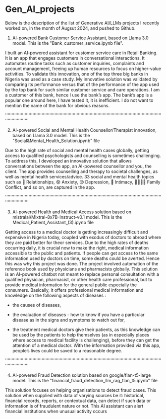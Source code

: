 # Gen_AI_projects
Below is the description of the list of Generative AI/LLMs projects I recently worked on, in the month of Augsut 2024,  and pushed to Github.


1) AI-powered Bank Customer Service Assistant, based on Llama 3.0 model. This is the "Bank_customer_service.ipynb file".

I built an AI-powered assistant for customer service care in Retail Banking. It is an app that engages customers in conversational interactions. It automates routine tasks such as customer inquiries, complaints and account management, freeing up human resources to focus on higher-value activities. To validate this innovation, one of the top three big banks in Nigeria was used as a case study. My innovative solution was validated by comparing its performance versus that of the performance of the app used by the top bank for such similar customer service and care operations. I am a customer of this bank, hence I use the bank’s app. The bank’s app is a popular one around here, I have tested it, it is inefficient. I do not want to mention the name of the bank for obvious reasons.


''''''''''''''''''''''''''''''''''''''''''''''''''''''''''''''''''''''''''''''''''''''''''''''''''''''''''''''''''''''''''''''''''''''''''

2) AI-powered Social and Mental Health Counsellor/Therapist innovation, based on Llama 3.0 model. This is the "Social&Mental_Health_Solution.ipynb" file

Due to the high rate of social and mental health cases globally, getting access to qualified psychologists and counselling is sometimes challenging. To address this, I developed an innovative solution that allows conversations between the app, an AI-powered counsellor and you, the client. The app provides counselling and therapy to societal challenges, as well as mental health services/advice. 33 social and mental health topics such as 💑 Relationships, 😟 Anxiety, 😔 Depression, 🤗 Intimacy, 👨‍👩‍👧‍👦 Family Conflict, and so on, are captured in the app.


''''''''''''''''''''''''''''''''''''''''''''''''''''''''''''''''''''''''''''''''''''''''''''''''''''''''''''''''''''''''''''''''''''''''''

3) AI-powered Health and Medical Access solution based on mistralai/Mixtral-8x7B-Instruct-v0.1 model. This is the Medical_Patient_Assistant_(3).ipynb file
   
Getting access to a medical doctor is getting increasingly difficult and expensive in Nigeria today, coupled with exodus of doctors to abroad where they are paid better for theor services. Due to the high rates of deaths occurring daily, it is crucial now to make the right, medical information accessible to the public and patients. If people can get access to the same information used by doctors on time, some deaths could be averted. Hence this was why this project was done. The project involved automation of the reference book used by physicians and pharmacists globally. 
This solution is an AI-powered chatbot not meant to replace personal consultation with a qualified physician, pharmacist, or other health care professional, but to provide medical information for the general public especially the consumers. Basically, it offers professional medical information and knowledge on the following aspects of diseases :

- the causes of diseases,
  
- the evaluation of diseases - how to know if you have a particular disease as in the signs and symptoms to watch out for, 

- the treatment medical doctors give their patients, as this knowledge can be used by the patients to help themselves (as in especially places where access to medical facility is challenging), before they can get the attention of a medical doctor. 
With the information provided via this app, people’s lives could be saved to a reasonable degree.



''''''''''''''''''''''''''''''''''''''''''''''''''''''''''''''''''''''''''''''''''''''''''''''''''''''''''''''''''''''''''''''''''''''''''

4) AI-powered Fraud Detection solution based on google/flan-t5-large model. This is the "financial_fraud_detection_llm_rag_flan_t5.ipynb" file
   
This solution focuses on helping organisations to detect fraud cases.
This solution when supplied with data of varying sources be it: historical, financial records, reports, or contextual data, can detect if such data or information is of fraudulent nature or not. This AI assistant can alert financial institutions when unusual activity occurs


